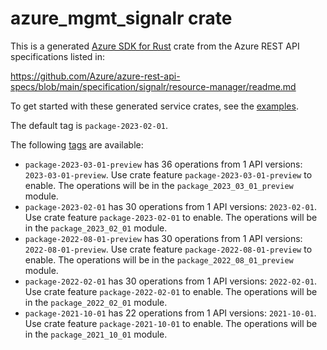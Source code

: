 # azure_mgmt_signalr crate

This is a generated [Azure SDK for Rust](https://github.com/Azure/azure-sdk-for-rust) crate from the Azure REST API specifications listed in:

https://github.com/Azure/azure-rest-api-specs/blob/main/specification/signalr/resource-manager/readme.md

To get started with these generated service crates, see the [examples](https://github.com/Azure/azure-sdk-for-rust/blob/main/services/README.md#examples).

The default tag is `package-2023-02-01`.

The following [tags](https://github.com/Azure/azure-sdk-for-rust/blob/main/services/tags.md) are available:

- `package-2023-03-01-preview` has 36 operations from 1 API versions: `2023-03-01-preview`. Use crate feature `package-2023-03-01-preview` to enable. The operations will be in the `package_2023_03_01_preview` module.
- `package-2023-02-01` has 30 operations from 1 API versions: `2023-02-01`. Use crate feature `package-2023-02-01` to enable. The operations will be in the `package_2023_02_01` module.
- `package-2022-08-01-preview` has 30 operations from 1 API versions: `2022-08-01-preview`. Use crate feature `package-2022-08-01-preview` to enable. The operations will be in the `package_2022_08_01_preview` module.
- `package-2022-02-01` has 30 operations from 1 API versions: `2022-02-01`. Use crate feature `package-2022-02-01` to enable. The operations will be in the `package_2022_02_01` module.
- `package-2021-10-01` has 22 operations from 1 API versions: `2021-10-01`. Use crate feature `package-2021-10-01` to enable. The operations will be in the `package_2021_10_01` module.